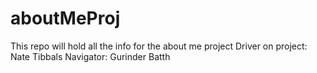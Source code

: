 # aboutMeProj
This repo will hold all the info for the about me project
Driver on project: Nate Tibbals
Navigator: Gurinder Batth